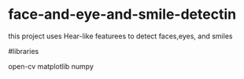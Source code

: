# face-and-eye-and-smile-detectin

this project uses Hear-like featurees to detect faces,eyes, and smiles


#libraries

open-cv
matplotlib 
numpy 
